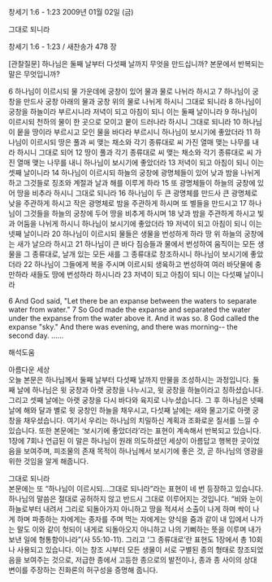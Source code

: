 창세기 1:6 - 1:23 
2009년 01월 02일 (금)

그대로 되니라



창세기 1:6 - 1:23 / 새찬송가 478 장


[관찰질문]
하나님은 둘째 날부터 다섯째 날까지 무엇을 만드십니까?
본문에서 반복되는 말은 무엇입니까?

6 하나님이 이르시되 물 가운데에 궁창이 있어 물과 물로 나뉘라 하시고 
7 하나님이 궁창을 만드사 궁창 아래의 물과 궁창 위의 물로 나뉘게 하시니 그대로 되니라 
8 하나님이 궁창을 하늘이라 부르시니라 저녁이 되고 아침이 되니 이는 둘째 날이니라 
9 하나님이 이르시되 천하의 물이 한 곳으로 모이고 뭍이 드러나라 하시니 그대로 되니라 
10 하나님이 뭍을 땅이라 부르시고 모인 물을 바다라 부르시니 하나님이 보시기에 좋았더라 
11 하나님이 이르시되 땅은 풀과 씨 맺는 채소와 각기 종류대로 씨 가진 열매 맺는 나무를 내라 하시니 그대로 되어 
12 땅이 풀과 각기 종류대로 씨 맺는 채소와 각기 종류대로 씨 가진 열매 맺는 나무를 내니 하나님이 보시기에 좋았더라 
13 저녁이 되고 아침이 되니 이는 셋째 날이니라 
14 하나님이 이르시되 하늘의 궁창에 광명체들이 있어 낮과 밤을 나뉘게 하고 그것들로 징조와 계절과 날과 해를 이루게 하라 
15 또 광명체들이 하늘의 궁창에 있어 땅을 비추라 하시니 그대로 되니라 
16 하나님이 두 큰 광명체를 만드사 큰 광명체로 낮을 주관하게 하시고 작은 광명체로 밤을 주관하게 하시며 또 별들을 만드시고 
17 하나님이 그것들을 하늘의 궁창에 두어 땅을 비추게 하시며 
18 낮과 밤을 주관하게 하시고 빛과 어둠을 나뉘게 하시니 하나님이 보시기에 좋았더라 
19 저녁이 되고 아침이 되니 이는 넷째 날이니라 
20 하나님이 이르시되 물들은 생물을 번성하게 하라 땅 위 하늘의 궁창에는 새가 날으라 하시고 
21 하나님이 큰 바다 짐승들과 물에서 번성하여 움직이는 모든 생물을 그 종류대로, 날개 있는 모든 새를 그 종류대로 창조하시니 하나님이 보시기에 좋았더라 
22 하나님이 그들에게 복을 주시며 이르시되 생육하고 번성하여 여러 바닷물에 충만하라 새들도 땅에 번성하라 하시니라 
23 저녁이 되고 아침이 되니 이는 다섯째 날이니라  

6 And God said, "Let there be an expanse between the waters to separate water from water." 
7 So God made the expanse and separated the water under the expanse from the water above it. And it was so. 
8 God called the expanse "sky." And there was evening, and there was morning-- the second day. ......

해석도움





아름다운 세상  
오늘 본문은 하나님께서 둘째 날부터 다섯째 날까지 만물을 조성하시는 과정입니다. 둘째 날에 하나님은 윗 궁창과 아랫 궁창을 나누시고, 윗 궁창을 하늘이라고 칭하셨습니다. 그리고 셋째 날에는 아랫 궁창을 다시 바다와 육지로 나누셨습니다. 그 후 하나님은 넷째 날에 해와 달과 별로 윗 궁창인 하늘을 채우시고, 다섯째 날에는 새와 물고기로 아랫 궁창을 채우셨습니다. 여기서 우리는 하나님의 치밀하신 계획과 조화로운 질서를 느낄 수 있습니다. 또한 본문에는 ‘보시기에 좋았더라’라는 표현이 계속해서 반복되고 있습니다. 1장에 7회나 언급된 이 말은 하나님이 원래 의도하셨던 세상이 아름답고 행복한 곳이었음을 보여주며, 피조물의 존재 목적이 하나님께서 보시기에 좋은 것, 곧 하나님의 영광을 위한 것임을 알게 해줍니다.  

그대로 되니라  
본문에는 또 “하나님이 이르시되…그대로 되니라”라는 표현이 네 번 등장하고 있습니다. 하나님의 말씀은 절대로 공허하지 않고 반드시 그대로 이루어지는 것입니다. “비와 눈이 하늘로부터 내려서 그리로 되돌아가지 아니하고 땅을 적셔서 소출이 나게 하며 싹이 나게 하며 파종하는 자에게는 종자를 주며 먹는 자에게는 양식을 줌과 같이 내 입에서 나가는 말도 이와 같이 헛되이 내게로 되돌아오지 아니하고 나의 기뻐하는 뜻을 이루며 내가 보낸 일에 형통함이니라”(사 55:10-11). 그리고 ‘그 종류대로’란 표현도 1장에서 총 10회나 사용되고 있습니다. 이는 창조 시부터 모든 생물이 서로 구별된 종의 형태로 창조되었음을 보여주는 것으로, 저급한 종에서 고등한 종으로의 발전이나, 종과 종 사이의 상대 변이를 주장하는 진화론의 허구성을 증명해 줍니다.